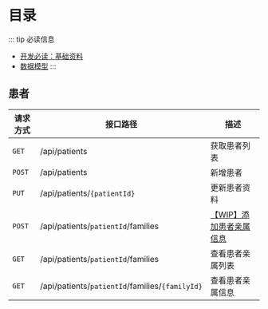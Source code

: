 # 目录

::: tip 必读信息
- [开发必读：基础资料](../guide/index)
- [数据模型](./models/)
:::


## 患者

| 请求方式 | 接口路径                                        | 描述                                              |
| -------- | ----------------------------------------------- | ------------------------------------------------- |
| `GET`    | /api/patients                                   | <a class="q" title="待开发">获取患者列表</a>      |
| `POST`   | /api/patients                                   | <a class="c" title="待确认">新增患者</a>          |
| `PUT`    | /api/patients/`{patientId}`                     | <a class="c2" title="待二次确认">更新患者资料</a> |
| `POST`   | /api/patients/`patientId`/families              | [【WIP】添加患者亲属信息]()    |
| `GET`    | /api/patients/`patientId`/families              | 查看患者亲属列表                                  |
| `GET`    | /api/patients/`patientId`/families/`{familyId}` | 查看患者亲属信息                                  |
